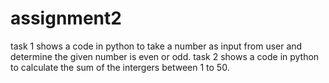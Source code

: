# assignment2
task 1 shows a code in python to take a number as input from user and determine the given number is even or odd.
task 2 shows a code in python to calculate the sum of the intergers between 1 to 50.
